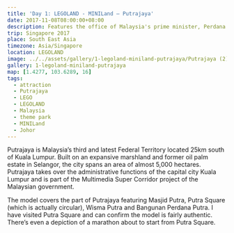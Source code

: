 ```yaml
---
title: 'Day 1: LEGOLAND - MINILand – Putrajaya'
date: 2017-11-08T08:00:00+08:00
description: Features the office of Malaysia's prime minister, Perdana Putra, the Putra Bridge and the Putra Mosque, complete with its signature rose-tinted granite!
trip: Singapore 2017
place: South East Asia
timezone: Asia/Singapore
location: LEGOLAND
image: ../../assets/gallery/1-legoland-miniland-putrajaya/Putrajaya (2).jpeg
gallery: 1-legoland-miniland-putrajaya
map: [1.4277, 103.6289, 16]
tags:
  - attraction
  - Putrajaya
  - LEGO
  - LEGOLAND
  - Malaysia
  - theme park
  - MINILand
  - Johor
---
```


Putrajaya is Malaysia’s third and latest Federal Territory located 25km south of Kuala Lumpur. Built on an expansive marshland and former oil palm estate in Selangor, the city spans an area of almost 5,000 hectares. Putrajaya takes over the administrative functions of the capital city Kuala Lumpur and is part of the Multimedia Super Corridor project of the Malaysian government.

The model covers the part of Putrajaya featuring Masjid Putra, Putra Square (which is actually circular), Wisma Putra and Bangunan Perdana Putra. I have visited Putra Square and can confirm the model is fairly authentic. There’s even a depiction of a marathon about to start from Putra Square.
